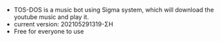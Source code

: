 - TOS-DOS is a music bot using Sigma system, which will download the youtube music and play it.
- current version: 202105291319-ΣH
- Free for everyone to use
